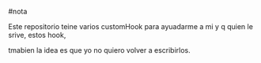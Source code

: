 #nota

Este repositorio teine varios customHook para ayuadarme a mi y q quien le srive, estos hook,

tmabien la idea es que yo no quiero volver a escribirlos.
